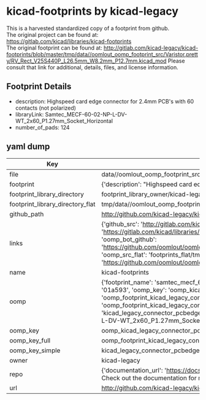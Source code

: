 # kicad-footprints by kicad-legacy  
This is a harvested standardized copy of a footprint from github.  
The original project can be found at:  
https://gitlab.com/kicad/libraries/kicad-footprints  
The original footprint can be found at:
http://gitlab.com/kicad-legacy/kicad-footprints/blob/master/tmp/data//oomlout_oomp_footprint_src/Varistor.pretty/RV_Rect_V25S440P_L26.5mm_W8.2mm_P12.7mm.kicad_mod
Please consult that link for additional, details, files, and license information.  
## Footprint Details
* description: Highspeed card edge connector for 2.4mm PCB's with 60 contacts (not polarized)  
* libraryLink: Samtec_MECF-60-02-NP-L-DV-WT_2x60_P1.27mm_Socket_Horizontal  
* number_of_pads: 124  
## yaml dump  
| Key | Value |  
| --- | --- |  
| file | data//oomlout_oomp_footprint_src/kicad-footprints/Connector_PCBEdge.pretty/Samtec_MECF-60-02-NP-L-DV-WT_2x60_P1.27mm_Socket_Horizontal.kicad_mod |  
| footprint | {'description': "Highspeed card edge connector for 2.4mm PCB's with 60 contacts (not polarized)", 'libraryLink': 'Samtec_MECF-60-02-NP-L-DV-WT_2x60_P1.27mm_Socket_Horizontal', 'number_of_pads': 124} |  
| footprint_library_directory | footprint_library_owner/kicad-legacy_kicad-footprints |  
| footprint_library_directory_flat | tmp/data//oomlout_oomp_footprint_src/footprints_flat/kicad_legacy_connector_pcbedge_samtec_mecf_60_02_np_l_dv_wt_2x60_p1_27mm_socket_horizontal/working |  
| github_path | http://github.com/kicad-legacy/kicad-footprints/blob/master/tmp/data//oomlout_oomp_footprint_src/Connector_PCBEdge.pretty/Samtec_MECF-60-02-NP-L-DV-WT_2x60_P1.27mm_Socket_Horizontal.kicad_mod |  
| links | {'github_src': 'http://gitlab.com/kicad-legacy/kicad-footprints/blob/master/tmp/data//oomlout_oomp_footprint_src/Varistor.pretty/RV_Rect_V25S440P_L26.5mm_W8.2mm_P12.7mm.kicad_mod', 'github_src_repo': 'https://gitlab.com/kicad/libraries/kicad-footprints', 'oomp_bot': 'tmp/data//oomlout_oomp_footprint_src/footprints/kicad_legacy_connector_pcbedge_samtec_mecf_60_02_np_l_dv_wt_2x60_p1_27mm_socket_horizontal/working', 'oomp_bot_github': 'https://github.com/oomlout/oomlout_oomp_footprint_bot/tree/main/tmp/data//oomlout_oomp_footprint_src/footprints/kicad_legacy_connector_pcbedge_samtec_mecf_60_02_np_l_dv_wt_2x60_p1_27mm_socket_horizontal/working', 'oomp_src_flat': 'footprints_flat/tmp/data//oomlout_oomp_footprint_src/footprints_flat/kicad_legacy_connector_pcbedge_samtec_mecf_60_02_np_l_dv_wt_2x60_p1_27mm_socket_horizontal/working', 'oomp_src_flat_github': 'https://github.com/oomlout/oomlout_oomp_footprint_src/tree/main/tmp/data//oomlout_oomp_footprint_src/footprints_flat/kicad_legacy_connector_pcbedge_samtec_mecf_60_02_np_l_dv_wt_2x60_p1_27mm_socket_horizontal/working'} |  
| name | kicad-footprints |  
| oomp | {'footprint_name': 'samtec_mecf_60_02_np_l_dv_wt_2x60_p1_27mm_socket_horizontal', 'library_name': 'connector_pcbedge', 'md5': '01a593467d7b52e2dbb58c41404ff29a', 'md5_10': '01a593467d', 'md5_5': '01a59', 'md5_6': '01a593', 'oomp_key': 'oomp_kicad_legacy_connector_pcbedge_samtec_mecf_60_02_np_l_dv_wt_2x60_p1_27mm_socket_horizontal', 'oomp_key_extra': 'oomp_footprint_kicad_legacy_connector_pcbedge_samtec_mecf_60_02_np_l_dv_wt_2x60_p1_27mm_socket_horizontal', 'oomp_key_full': 'oomp_footprint_kicad_legacy_connector_pcbedge_samtec_mecf_60_02_np_l_dv_wt_2x60_p1_27mm_socket_horizontal_01a593', 'oomp_key_simple': 'kicad_legacy_connector_pcbedge_samtec_mecf_60_02_np_l_dv_wt_2x60_p1_27mm_socket_horizontal', 'original_filename': 'data//oomlout_oomp_footprint_src/kicad-footprints/Connector_PCBEdge.pretty/Samtec_MECF-60-02-NP-L-DV-WT_2x60_P1.27mm_Socket_Horizontal.kicad_mod', 'owner_name': 'kicad_legacy'} |  
| oomp_key | oomp_kicad_legacy_connector_pcbedge_samtec_mecf_60_02_np_l_dv_wt_2x60_p1_27mm_socket_horizontal |  
| oomp_key_full | oomp_footprint_kicad_legacy_connector_pcbedge_samtec_mecf_60_02_np_l_dv_wt_2x60_p1_27mm_socket_horizontal |  
| oomp_key_simple | kicad_legacy_connector_pcbedge_samtec_mecf_60_02_np_l_dv_wt_2x60_p1_27mm_socket_horizontal |  
| owner | kicad-legacy |  
| repo | {'documentation_url': 'https://docs.github.com/rest/overview/resources-in-the-rest-api#rate-limiting', 'message': "API rate limit exceeded for 84.66.142.224. (But here's the good news: Authenticated requests get a higher rate limit. Check out the documentation for more details.)"} |  
| url | http://github.com/kicad-legacy/kicad-footprints |  

